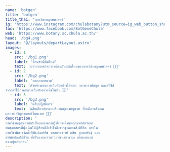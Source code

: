 ```yaml
---
name: 'botgen'
title: 'botgen'
title_thai: 'ภาควิชาพฤกษศาสตร์'
ig: 'https://www.instagram.com/chulabotany?utm_source=ig_web_button_share_sheet&igsh=ZDNlZDc0MzIxNw=='
fac: 'https://www.facebook.com/BotGeneChula'
web: 'https://www.botany.sc.chula.ac.th/'
head: '/bg4.png'
layout: '@/layouts/departLayout.astro'
images:
  - id: 1
    src: '/bg1.png'
    label: 'ต้อนรับนิสิตใหม่'
    text: 'บรรยากาศกิจกรรมต้อนรับนิสิตใหม่ของภาควิชาพฤกษศาสตร์ 🥦🌽'
  - id: 2
    src: '/bg2.png'
    label: 'ออกภาคสนาม'
    text: 'ตัวอย่างของการเก็บตัวอย่างไม้ดอก การหาวงศ์สกุล และสปีชีส์ 
จากการไปภาคสนามเก็บตัวอย่างพืชในป่า 🌲🍃'
  - id: 3
    src: '/bg3.png'
    label: 'แล็บปฏิบัติการ'
    text: 'แล็บเกี่ยวกับระบบสืบพันธุ์ของหนูแรท ที่จะมีการสังเกต
ผลการเจริญจากฮอร์โมนเพศ 🐁🧬'
description: '
ภาควิชาพฤกษศาสตร์เป็นแหล่งความรู้ทั้งทางด้านพฤกษศาสตร์และ
พันธุศาสตร์ที่มุ่งเน้นให้ผู้เรียนได้เข้าใจถึงรากฐานของสิ่งมีชีวิต ภายใน
ภาควิชามีการจัดตั้งพิพิธภัณฑ์พืช ศาสตราจารย์ กสิน สุวตะพันธุ์ และ
มีพิพิธภัณฑ์มีชีวิต ที่เป็นแหล่งรวบรวมพืชนานาชนิด เพื่อเผยแพร่
ความรู้แก่ทุกคน'
---
```



